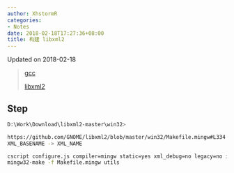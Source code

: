 ```yaml
---
author: XhstormR
categories:
- Notes
date: 2018-02-18T17:27:36+08:00
title: 构建 libxml2
---
```


<!--more-->

Updated on 2018-02-18

> [gcc](https://sourceforge.net/projects/mingw-w64/files/Toolchains%20targetting%20Win64/Personal%20Builds/mingw-builds/7.2.0/threads-win32/seh/)
>
> [libxml2](https://github.com/GNOME/libxml2/archive/master.zip)

## Step
```bash
D:\Work\Download\libxml2-master\win32>

https://github.com/GNOME/libxml2/blob/master/win32/Makefile.mingw#L334
XML_BASENAME -> XML_NAME

cscript configure.js compiler=mingw static=yes xml_debug=no legacy=no iconv=no ftp=no http=no html=no modules=no reader=no writer=no walker=no c14n=no catalog=no docb=no
mingw32-make -f Makefile.mingw utils
```
